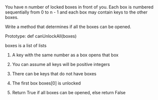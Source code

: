 You have n number of locked boxes in front of you. Each box is numbered sequentially from 0 to n - 1 and each box may contain keys to the other boxes.

Write a method that determines if all the boxes can be opened.

Prototype: def canUnlockAll(boxes)

boxes is a list of lists

1. A key with the same number as a box opens that box

2. You can assume all keys will be positive integers

3. There can be keys that do not have boxes

4. The first box boxes[0] is unlocked

5. Return True if all boxes can be opened, else return False
